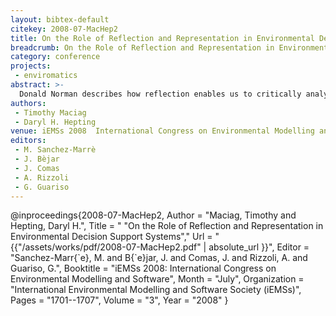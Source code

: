 ```yaml
---
layout: bibtex-default
citekey: 2008-07-MacHep2
title: On the Role of Reflection and Representation in Environmental Decision Support Systems (2008)
breadcrumb: On the Role of Reflection and Representation in Environmental Decision Support Systems (2008)
category: conference
projects:
 - enviromatics
abstract: >-
  Donald Norman describes how reflection enables us to critically analyse and review details, compare and contrast situational outcomes, and aid in our general decision-making abilities. Furthermore, he explains how through reflection, we increase our awareness - become smarter - which inevitably enables us to conduct more satisfying decision-making analyses. In a day and age where information is abundant, the activity of reflection may prove more difficult. This is particularly the case for evaluating alternatives for health and environmentally preferable product selection. Key in supporting consumers in such regard is the design of the user interface, one where the interactions provide satisfying user experiences through support for reflective activities supplemented by high quality representations. This paper will discuss the importance of reflection and representation in such regard by describing a framework for system design. A detailed description of the framework is provided along with a discussion describing qualitative results from a recent usability evaluation. Future work is also provided.
authors:
 - Timothy Maciag
 - Daryl H. Hepting
venue: iEMSs 2008  International Congress on Environmental Modelling and Software
editors:
 - M. Sanchez-Marrè
 - J. Bèjar
 - J. Comas
 - A. Rizzoli
 - G. Guariso
---
```

@inproceedings{2008-07-MacHep2,
	Author =  "Maciag, Timothy and Hepting, Daryl H.",
	Title = " "On the Role of Reflection and Representation in Environmental Decision Support Systems","
	Url = \"{{"/assets/works/pdf/2008-07-MacHep2.pdf" | absolute_url }}\",
	Editor =  "Sanchez-Marr{\`e}, M. and B{\`e}jar, J. and Comas, J. and Rizzoli, A. and Guariso, G.",
	Booktitle =  "iEMSs 2008: International Congress on Environmental Modelling and Software",
	Month =  "July",
	Organization =  "International Environmental Modelling and Software Society (iEMSs)",
	Pages =  "1701--1707",
	Volume =  "3",
	Year =  "2008"
}

